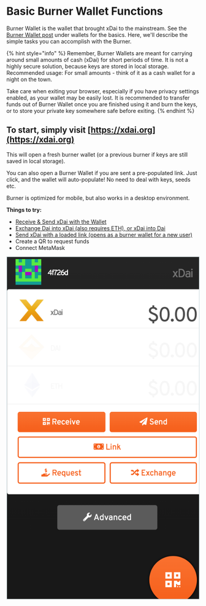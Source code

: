 # Basic Burner Wallet Functions

Burner Wallet is the wallet that brought xDai to the mainstream. See the [Burner Wallet post](../wallets/burner-wallet.md) under wallets for the basics.  Here, we'll describe the simple tasks you can accomplish with the Burner.

{% hint style="info" %}
Remember, Burner Wallets are meant for carrying around small amounts of cash \(xDai\) for short periods of time. It is not a highly secure solution, because keys are stored in local storage. Recommended usage: For small amounts - think of it as a cash wallet for a night on the town.

Take care when exiting your browser, especially if you have privacy settings enabled, as your wallet may be easily lost. It is recommended to transfer funds out of Burner Wallet once you are finished using it and burn the keys, or to store your private key somewhere safe before exiting.
{% endhint %}

## To start, simply visit [https://xdai.org](https://xdai.org)

This will open a fresh burner wallet \(or a previous burner if keys are still saved in local storage\). 

You can also open a Burner Wallet if you are sent a pre-populated link. Just click, and the wallet will auto-populate!  No need to deal with keys, seeds etc.

Burner is optimized for mobile, but also works in a desktop environment. 

**Things to try:**

* [Receive & Send xDai with the Wallet](receive-and-send.md)
* [Exchange Dai into xDai \(also requires ETH\), or xDai into Dai](exchange-currencies.md)
* [Send xDai with a loaded link \(opens as a burner wallet for a new user\)](send-xdai-with-a-loaded-link.md)
* Create a QR to request funds
* Connect MetaMask

![A Fresh Burner](../../.gitbook/assets/burner-1.png)

